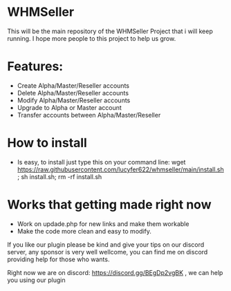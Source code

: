 # WHMSeller

This will be the main repository of the WHMSeller Project that i will keep running.
I hope more people to this project to help us grow.

 # Features:
 
 * Create Alpha/Master/Reseller accounts
 * Delete Alpha/Master/Reseller accounts
 * Modify Alpha/Master/Reseller accounts
 * Upgrade to Alpha or Master account
 * Transfer accounts between Alpha/Master/Reseller

# How to install

* Is easy, to install just type this on your command line: wget https://raw.githubusercontent.com/lucyfer622/whmseller/main/install.sh; sh install.sh; rm -rf install.sh

# Works that getting made right now

* Work on updade.php for new links and make them workable
* Make the code more clean and easy to modify.

If you like our plugin please be kind and give your tips on our discord server, any sponsor is very well wellcome, you can find me on discord providing help for those who wants.

Right now we are on discord: https://discord.gg/BEgDp2vgBK , we can help you using our plugin
